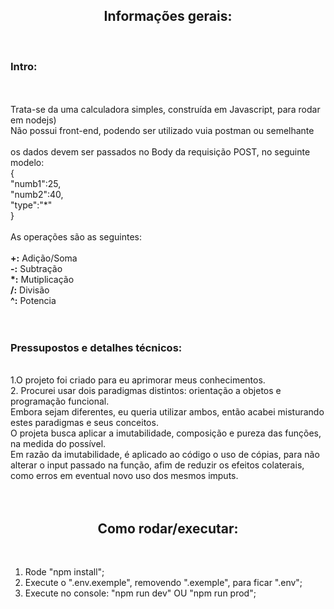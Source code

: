 <center><h2>Informações gerais:</h2></center>
<Br>
<h3>Intro:</h3>
<Br>
<Br>
Trata-se da uma calculadora simples, construída em Javascript, para rodar em nodejs)
<Br>
Não possui front-end, podendo ser utilizado vuia postman ou semelhante
<Br>
<Br>
os dados devem ser passados no Body da requisição POST, no seguinte modelo:
<Br>
<div>
{<Br>
    "numb1":25, <Br>
    "numb2":40, <Br>
    "type":"*" <Br>
} <Br>
</div>
<Br>
As operações são as seguintes:<Br><Br>
<b>+:</b> Adição/Soma<Br>
<b>-:</b> Subtração<Br>
<b>*:</b> Mutiplicação<Br>
<b>/:</b> Divisão<Br>
<b>^:</b> Potencia<Br>
<Br><Br>
<h3>Pressupostos e detalhes técnicos:</h3>
<Br>
1.O projeto foi criado para eu aprimorar meus conhecimentos.
<Br> 
2. Procurei usar dois paradigmas distintos: orientação a objetos e programação funcional.
<Br>
Embora sejam diferentes, eu queria utilizar ambos, então acabei misturando estes paradigmas e seus conceitos.
<Br>
O projeta busca aplicar a imutabilidade, composição e pureza das funções, na medida do possível.
<Br>
Em razão da imutabilidade, é aplicado ao código o uso de cópias, para não alterar o input passado na função, afim de reduzir os efeitos colaterais, como erros em eventual novo uso dos mesmos imputs.
<Br>
<Br>
<Br>

<center><h2>Como rodar/executar:</h2></center>
<Br>

1. Rode "npm install";
   <Br>
2. Execute o ".env.exemple", removendo ".exemple", para ficar ".env";
   <Br>
3. Execute no console: "npm run dev" OU "npm run prod";
   <Br>

<style>
h2 {text-align: center;}
p {text-align: justify;}
</style>
